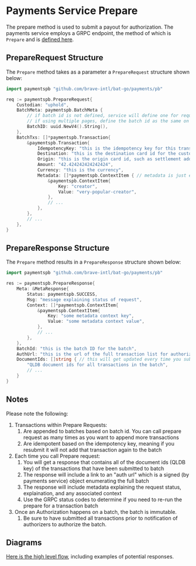 # Payments Service Prepare

The prepare method is used to submit a payout for authorization.  The payments service
employs a GRPC endpoint, the method of which is `Prepare` and is [defined here](../../protos/payments-api.proto).

## PrepareRequest Structure

The `Prepare` method takes as a parameter a `PrepareRequest` structure shown below:

```go
import paymentspb "github.com/brave-intl/bat-go/payments/pb"

req := paymentspb.PrepareRequest{
    Custodian: "uphold",
    BatchMeta: paymentspb.BatchMeta {
        // if batch id is not defined, service will define one for request
        // if using multiple pages, define the batch id as the same on each request
        BatchID: uuid.NewV4().String(),
    },
    BatchTxs: []*paymentspb.Transaction{
        &paymentspb.Transaction{
            IdempotencyKey: "this is the idempotency key for this transaction",
            Destination: "this is the destination card id for the custodian user",
            Origin: "this is the origin card id, such as settlement address",
            Amount: "42.424242424242424",
            Currency: "this is the currency",
            Metadata: []*paymentspb.ContextItem { // metadata is just extra stuff, like notes, creator info, etc
                &paymentspb.ContextItem{
                    Key: "creator",
                    Value: "very-popular-creator",
                },
                // ...
            },
        },
        // ...
    },
}
```

## PrepareResponse Structure

The `Prepare` method results in a `PrepareResponse` structure shown below:

```go
import paymentspb "github.com/brave-intl/bat-go/payments/pb"

res := paymentspb.PrepareResponse{
    Meta: &MetaResponse{
        Status: paymentspb.SUCCESS,
        Msg: "message explaining status of request",
        Context: []*paymentspb.ContextItem{
            &paymentspb.ContextItem{
                Key: "some metadata context key",
                Value: "some metadata context value",
            },
            // ...
        },
    },
    BatchId: "this is the batch ID for the batch",
    AuthUrl: "this is the url of the full transaction list for authorizers to validate prior to authing",
    DocumentIds: []string { // this will get updated every time you submit more transactions to prepare prior to authorization
        "QLDB document ids for all transactions in the batch",
        // ...
    }
}

```

## Notes

Please note the following:

1. Transactions within Prepare Requests:
    1. Are appended to batches based on batch id.  You can call prepare request as many times as you want to append more transactions
    2. Are idempotent based on the idempotency key, meaning if you resubmit it will not add that transaction again to the batch
2. Each time you call Prepare request:
    1. You will get a response that contains all of the document ids (QLDB key) of the transactions that have been submitted to batch
    2. The response will include a link to an "auth url" which is a signed (by payments service) object enumerating the full batch
    3. The response will include metadata explaining the request status, explaination, and any associated context
    4. Use the GRPC status codes to determine if you need to re-run the prepare for a transaction batch
3. Once an Authorization happens on a batch, the batch is immutable.
    1. Be sure to have submitted all transactions prior to notification of authorizers to authorize the batch.

## Diagrams

[Here is the high level flow](NitroPayments-PrepareAPI_GRPC.pdf), including examples of potential responses.

